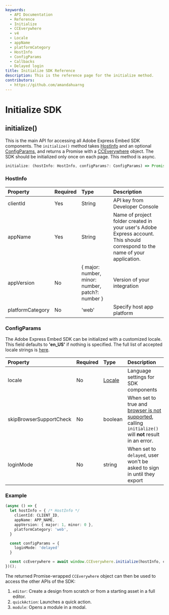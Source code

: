 ```yaml
---
keywords:
  - API Documentation
  - Reference
  - Initialize
  - CCEverywhere
  - v4
  - Locale
  - appName
  - platformCategory
  - HostInfo
  - ConfigParams
  - Callbacks
  - Delayed login
title: Initialize SDK Reference
description: This is the reference page for the initialize method.
contributors:
  - https://github.com/amandahuarng
--- 
```


# Initialize SDK

## initialize()

This is the main API for accessing all Adobe Express Embed SDK components. The `initialize()` method takes [HostInfo](#hostinfo) and an optional [ConfigParams](#configparams), and returns a Promise with a [CCEverywhere](../CCEverywhere/index.md) object. The SDK should be initialized only once on each page. This method is async.

```ts
initialize: (hostInfo: HostInfo, configParams?: ConfigParams) => Promise<CCEverywhere>
```

### HostInfo

| Property | Required | Type | Description
| :-- | :-- | :-- | :--
| clientId | Yes | String | API key from Developer Console
| appName | Yes | String | Name of project folder created in your user's Adobe Express account. This should correspond to the name of your application.
| appVersion | No | { major: number, minor: number, patch?: number } | Version of your integration
| platformCategory | No | 'web' | Specify host app platform

### ConfigParams

The Adobe Express Embed SDK can be initialized with a customized locale. This field defaults to **'en_US'** if nothing is specified.  The full list of accepted locale strings is [here](../types/index.md#locale).

| Property | Required | Type | Description
| :-- | :-- | :-- | :--
| locale | No | [Locale](../types/index.md#locale) | Language settings for SDK components
| skipBrowserSupportCheck | No | boolean | When set to true and [browser is not supported](../../guides/quickstart/index.md#browser-support), calling `initialize()` will **not** result in an error.
| loginMode | No | string | When set to `delayed`, user won't be asked to sign in until they export

### Example

```ts
(async () => {
  let hostInfo = { /* HostInfo */
    clientId: CLIENT_ID,
    appName: APP_NAME, 
    appVersion: { major: 1, minor: 0 }, 
    platformCategory: 'web',
  }

  const configParams = {
    loginMode: 'delayed'
  }

  const ccEverywhere = await window.CCEverywhere.initialize(hostInfo, configParams);
})();
```

The returned Promise-wrapped `CCEverywhere` object can then be used to access the other APIs of the SDK:

1. `editor`: Create a design from scratch or from a starting asset in a full editor.
2. `quickAction`: Launches a quick action.
3. `module`: Opens a module in a modal.
